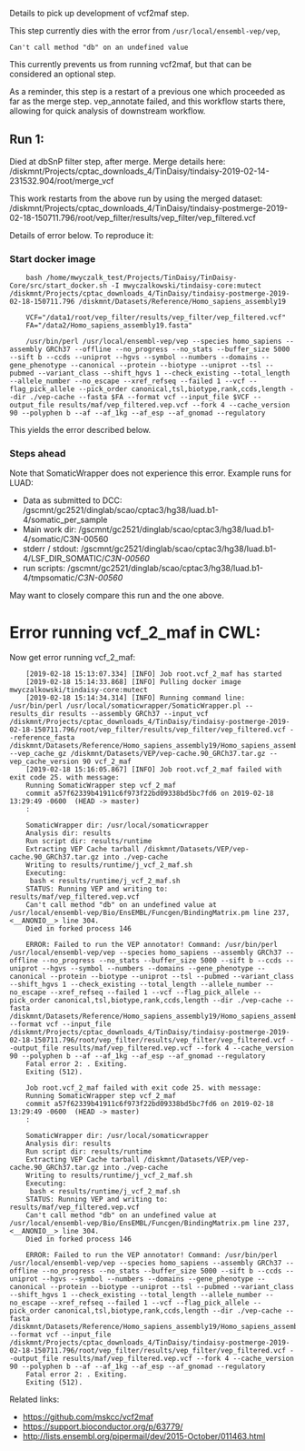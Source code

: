 Details to pick up development of vcf2maf step.

This step currently dies with the error from `/usr/local/ensembl-vep/vep`,
```
Can't call method "db" on an undefined value
```

This currently prevents us from running vcf2maf, but that can be considered an optional step.

As a reminder, this step is a restart of a previous one which proceeded as far as the merge step.  vep_annotate
failed, and this workflow starts there, allowing for quick analysis of downstream workflow.

## Run 1:
Died at dbSnP filter step, after merge.  Merge details here:
  /diskmnt/Projects/cptac_downloads_4/TinDaisy/tindaisy-2019-02-14-231532.904/root/merge_vcf

This work restarts from the above run by using the merged dataset:
    /diskmnt/Projects/cptac_downloads_4/TinDaisy/tindaisy-postmerge-2019-02-18-150711.796/root/vep_filter/results/vep_filter/vep_filtered.vcf

Details of error below.  To reproduce it:

### Start docker image
```
    bash /home/mwyczalk_test/Projects/TinDaisy/TinDaisy-Core/src/start_docker.sh -I mwyczalkowski/tindaisy-core:mutect /diskmnt/Projects/cptac_downloads_4/TinDaisy/tindaisy-postmerge-2019-02-18-150711.796 /diskmnt/Datasets/Reference/Homo_sapiens_assembly19

    VCF="/data1/root/vep_filter/results/vep_filter/vep_filtered.vcf"
    FA="/data2/Homo_sapiens_assembly19.fasta"

    /usr/bin/perl /usr/local/ensembl-vep/vep --species homo_sapiens --assembly GRCh37 --offline --no_progress --no_stats --buffer_size 5000 --sift b --ccds --uniprot --hgvs --symbol --numbers --domains --gene_phenotype --canonical --protein --biotype --uniprot --tsl --pubmed --variant_class --shift_hgvs 1 --check_existing --total_length --allele_number --no_escape --xref_refseq --failed 1 --vcf --flag_pick_allele --pick_order canonical,tsl,biotype,rank,ccds,length --dir ./vep-cache --fasta $FA --format vcf --input_file $VCF --output_file results/maf/vep_filtered.vep.vcf --fork 4 --cache_version 90 --polyphen b --af --af_1kg --af_esp --af_gnomad --regulatory
```
This yields the error described below.

### Steps ahead

Note that SomaticWrapper does not experience this error.  Example runs for LUAD:

* Data as submitted to DCC: /gscmnt/gc2521/dinglab/scao/cptac3/hg38/luad.b1-4/somatic_per_sample
* Main work dir: /gscmnt/gc2521/dinglab/scao/cptac3/hg38/luad.b1-4/somatic/C3N-00560
* stderr / stdout: /gscmnt/gc2521/dinglab/scao/cptac3/hg38/luad.b1-4/LSF_DIR_SOMATIC/*C3N-00560*
* run scripts: /gscmnt/gc2521/dinglab/scao/cptac3/hg38/luad.b1-4/tmpsomatic/*C3N-00560*

May want to closely compare this run and the one above.

# Error running vcf_2_maf in CWL:
Now get error running vcf_2_maf:
```
    [2019-02-18 15:13:07.334] [INFO] Job root.vcf_2_maf has started
    [2019-02-18 15:14:33.868] [INFO] Pulling docker image mwyczalkowski/tindaisy-core:mutect
    [2019-02-18 15:14:34.314] [INFO] Running command line: /usr/bin/perl /usr/local/somaticwrapper/SomaticWrapper.pl --results_dir results --assembly GRCh37 --input_vcf /diskmnt/Projects/cptac_downloads_4/TinDaisy/tindaisy-postmerge-2019-02-18-150711.796/root/vep_filter/results/vep_filter/vep_filtered.vcf --reference_fasta /diskmnt/Datasets/Reference/Homo_sapiens_assembly19/Homo_sapiens_assembly19.fasta --vep_cache_gz /diskmnt/Datasets/VEP/vep-cache.90_GRCh37.tar.gz --vep_cache_version 90 vcf_2_maf
    [2019-02-18 15:16:05.867] [INFO] Job root.vcf_2_maf failed with exit code 25. with message:
    Running SomaticWrapper step vcf_2_maf
    commit a57f62339b41911c6f973f22bd09338bd5bc7fd6 on 2019-02-18 13:29:49 -0600  (HEAD -> master)
    :

    SomaticWrapper dir: /usr/local/somaticwrapper
    Analysis dir: results
    Run script dir: results/runtime
    Extracting VEP Cache tarball /diskmnt/Datasets/VEP/vep-cache.90_GRCh37.tar.gz into ./vep-cache
    Writing to results/runtime/j_vcf_2_maf.sh
    Executing:
     bash < results/runtime/j_vcf_2_maf.sh
    STATUS: Running VEP and writing to: results/maf/vep_filtered.vep.vcf
    Can't call method "db" on an undefined value at /usr/local/ensembl-vep/Bio/EnsEMBL/Funcgen/BindingMatrix.pm line 237, <__ANONIO__> line 304.
    Died in forked process 146

    ERROR: Failed to run the VEP annotator! Command: /usr/bin/perl /usr/local/ensembl-vep/vep --species homo_sapiens --assembly GRCh37 --offline --no_progress --no_stats --buffer_size 5000 --sift b --ccds --uniprot --hgvs --symbol --numbers --domains --gene_phenotype --canonical --protein --biotype --uniprot --tsl --pubmed --variant_class --shift_hgvs 1 --check_existing --total_length --allele_number --no_escape --xref_refseq --failed 1 --vcf --flag_pick_allele --pick_order canonical,tsl,biotype,rank,ccds,length --dir ./vep-cache --fasta /diskmnt/Datasets/Reference/Homo_sapiens_assembly19/Homo_sapiens_assembly19.fasta --format vcf --input_file /diskmnt/Projects/cptac_downloads_4/TinDaisy/tindaisy-postmerge-2019-02-18-150711.796/root/vep_filter/results/vep_filter/vep_filtered.vcf --output_file results/maf/vep_filtered.vep.vcf --fork 4 --cache_version 90 --polyphen b --af --af_1kg --af_esp --af_gnomad --regulatory
    Fatal error 2: . Exiting.
    Exiting (512).

    Job root.vcf_2_maf failed with exit code 25. with message:
    Running SomaticWrapper step vcf_2_maf
    commit a57f62339b41911c6f973f22bd09338bd5bc7fd6 on 2019-02-18 13:29:49 -0600  (HEAD -> master)
    :

    SomaticWrapper dir: /usr/local/somaticwrapper
    Analysis dir: results
    Run script dir: results/runtime
    Extracting VEP Cache tarball /diskmnt/Datasets/VEP/vep-cache.90_GRCh37.tar.gz into ./vep-cache
    Writing to results/runtime/j_vcf_2_maf.sh
    Executing:
     bash < results/runtime/j_vcf_2_maf.sh
    STATUS: Running VEP and writing to: results/maf/vep_filtered.vep.vcf
    Can't call method "db" on an undefined value at /usr/local/ensembl-vep/Bio/EnsEMBL/Funcgen/BindingMatrix.pm line 237, <__ANONIO__> line 304.
    Died in forked process 146

    ERROR: Failed to run the VEP annotator! Command: /usr/bin/perl /usr/local/ensembl-vep/vep --species homo_sapiens --assembly GRCh37 --offline --no_progress --no_stats --buffer_size 5000 --sift b --ccds --uniprot --hgvs --symbol --numbers --domains --gene_phenotype --canonical --protein --biotype --uniprot --tsl --pubmed --variant_class --shift_hgvs 1 --check_existing --total_length --allele_number --no_escape --xref_refseq --failed 1 --vcf --flag_pick_allele --pick_order canonical,tsl,biotype,rank,ccds,length --dir ./vep-cache --fasta /diskmnt/Datasets/Reference/Homo_sapiens_assembly19/Homo_sapiens_assembly19.fasta --format vcf --input_file /diskmnt/Projects/cptac_downloads_4/TinDaisy/tindaisy-postmerge-2019-02-18-150711.796/root/vep_filter/results/vep_filter/vep_filtered.vcf --output_file results/maf/vep_filtered.vep.vcf --fork 4 --cache_version 90 --polyphen b --af --af_1kg --af_esp --af_gnomad --regulatory
    Fatal error 2: . Exiting.
    Exiting (512).
```

Related links:
* https://github.com/mskcc/vcf2maf
* https://support.bioconductor.org/p/63779/
* http://lists.ensembl.org/pipermail/dev/2015-October/011463.html

